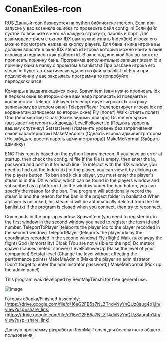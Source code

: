 # ConanExiles-rcon
RUS
Данный rcon базируется на python библиотеке mcrcon.
Если при запуске у вас возникла ошибка то проверьте файл config.ini
Если файл пустой то впишите в него на каждую строку ip, пароль и порт.
Для взаимодеиствием с окном IDX вам нужно узнать Index(idx) игрока его можно посмотреть нажав на кнопку players.
Для бана и кика игрока вы должны вписать в окно IDX steam id игрока который можно найти в окне игроков и подписон как platform id.
В окне под кнопкой бан вы можете прописать причину бана.
Программа дополнительно запишет steam id и причину бана в папку с проектом в banlist.txt
При разбане игрока его steam id будет автоматически удален из файла banlist.txt
Если при подключении у вас закрылась программа то попробуйте перподключится.

Команды в выдвигающемся окне.
SpawnItem  (вам нужно прописать idx в первом окне во втором окне вам надо прописать id предмета и колличество.
TeleportToPlayer (телепортирует игрока idx к игроку записаному во втором окне)
TeleportPlayer (телепортирует игрока idx по кординатам записаном во втором окне)
Fly (полет)
Walk (отнять полет)
God (бессмертие)
Cloak (Вы не видимы для npc)
Dc meteor spawn (вызывает метеоритный дождь)
LevelFollowerUp (Поднять уровень вашему спутнику)
Setstat level (Изменить уровень без затрагивания очков характеристик)
MakeMeAdmin (Сделать игрока администратором (Не забудьте ввести пароль администратора))
MakeMeNormal (Забрать админку)

ENG
This rcon is based on the python library mcrcon.
If you have an error at startup, then check the config.ini file
If the file is empty, then enter the ip, password and port in it for each line.
To interact with the IDX window, you need to find out the Index(idx) of the player, you can view it by clicking on the players button.
To ban and kick a player, you must enter the player's steam id in the IDX window, which can be found in the players window and subscribed as a platform id.
In the window under the ban button, you can specify the reason for the ban.
The program will additionally record the steam id and the reason for the ban in the project folder in banlist.txt
When a player is unlocked, his steam id will be automatically deleted from the file banlist.txt
If the program is closed when you connect, then try to reconnect.

Commands in the pop-up window.
SpawnItem (you need to register idx in the first window in the second window you need to register the item id and number.
TeleportToPlayer (teleports the player idx to the player recorded in the second window)
TeleportPlayer (teleports the player idx by the coordinates recorded in the second window)
Fly (flight)
Walk (take away the flight)
God (immortality)
Cloak (You are not visible to the npc)
Dc meteor spawn (causes meteor shower)
LevelFollowerUp (Raise the level of your companion)
Setstat level (Change the level without affecting the performance points)
MakeMeAdmin (Make the player an administrator (Don't forget to enter the administrator password))
MakeMeNormal (Pick up the admin panel)

This program was developed by RemMajiTenshi for free general use.

![image](https://user-images.githubusercontent.com/120824638/235213861-1ab6f253-9213-4d54-a9a0-2c5028282e79.png)

Готовая сборка/Finished Assembly: [https://drive.google.com/file/d/16eG2FB5a7NLZT4dvNyYnQUz8aug4p1Jn/view?usp=share_link](https://drive.google.com/file/d/16eG2FB5a7NLZT4dvNyYnQUz8aug4p1Jn/view?usp=share_link)

Данную программу разработал RemMajiTenshi для бесплатного общего пользования.

